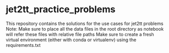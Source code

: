 # jet2tt_practice_problems
This repository contains the solutions for the use cases for jet2tt problems
Note: Make sure to place all the data files in the root directory as notebook will refer these files with relative file paths
Make sure to create a fresh virtual environment (either with conda or virtualenv) using the requirements.txt
